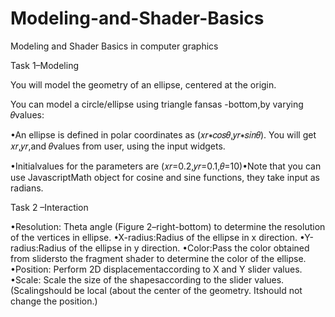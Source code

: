 # Modeling-and-Shader-Basics
Modeling and Shader Basics in computer graphics


Task 1–Modeling

You will model the geometry of an ellipse, centered at the origin.

You can model a circle/ellipse using triangle fansas -bottom,by varying 𝜃values:

•An  ellipse  is  defined  in  polar  coordinates  as  (𝑥𝑟∗𝑐𝑜𝑠𝜃,𝑦𝑟∗𝑠𝑖𝑛𝜃).  You  will  get 𝑥𝑟,𝑦𝑟,and 𝜃values from user, using the input widgets.

•Initialvalues for the parameters are (𝑥𝑟=0.2,𝑦𝑟=0.1,𝜃=10)•Note  that you  can  use  JavascriptMath  object  for  cosine  and  sine  functions,  they  take  input  as radians. 




Task 2 –Interaction

•Resolution: Theta angle (Figure 2–right-bottom) to  determine the resolution of the vertices in ellipse.
•X-radius:Radius of the ellipse in x direction.
•Y-radius:Radius of the ellipse in y direction.
•Color:Pass the color obtained from slidersto the fragment shader to determine the color of the ellipse.
•Position: Perform 2D displacementaccording to X and Y slider values.
•Scale: Scale the size of the shapesaccording to the slider values.(Scalingshould be local (about the center of the geometry. Itshould not change the position.)
